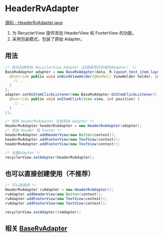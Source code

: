 # HeaderRvAdapter

[源码 - HeaderRvAdapter.java](HeaderRvAdapter.java)

1. 为 RecyclerView 提供添加 HeaderView 和 FooterView 的功能。
2. 采用包装模式，包装了原始 Adapter。

## 用法

```java
/* 首先创建原始 RecyclerView.Adapter（这里是用的封装的Adapter） */
BaseRvAdapter adapter = new BaseRvAdapter(data, R.layout.test_item_layout) {
  @Override public void onBindViewHolder(@NonNull ViewHolder holder, int position) {
    // ...
  }
};
adapter.setOnItemClickListener(new BaseRvAdapter.OnItemClickListener() {
  @Override public void onItemClick(View view, int position) {
    // ...
  }
});

/* 使用 HeaderRvAdapter 包装原始 Adapter */
HeaderRvAdapter headerRvAdapter = new HeaderRvAdapter(adapter);
/* 添加 Header 或 Footer */
headerRvAdapter.addHeaderView(new Button(context));
headerRvAdapter.addFooterView(new TextView(context));
headerRvAdapter.addFooterView(new TextView(context));

/* 设置Adapter */
recyclerView.setAdapter(headerRvAdapter);
```


## 也可以直接创建使用（不推荐）

```java
/* 可以直接用 */
HeaderRvAdapter rvAdapter = new HeaderRvAdapter();
rvAdapter.addHeaderView(new Button(context));
rvAdapter.addFooterView(new TextView(context));
rvAdapter.addFooterView(new TextView(context));

recyclerView.setAdapter(rvAdapter);
```

## 相关 [BaseRvAdapter](desc_base_rvadapter.md)